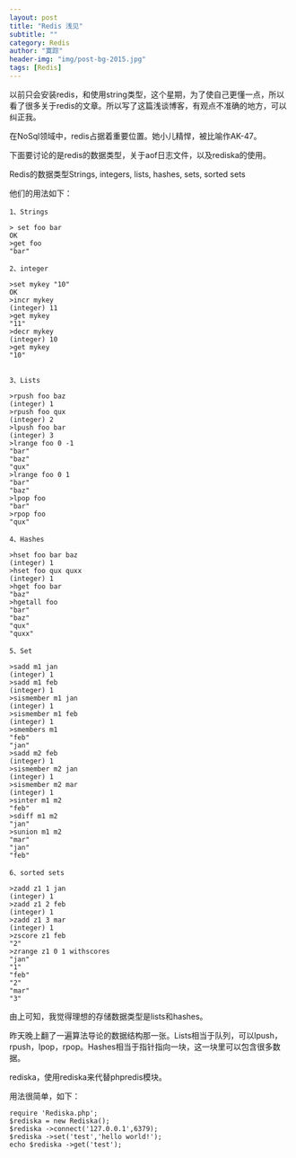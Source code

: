 ```yaml
---
layout: post
title: "Redis 浅见"
subtitle: ""
category: Redis
author: "寞踪"
header-img: "img/post-bg-2015.jpg"
tags: [Redis]
---
```


以前只会安装redis，和使用string类型，这个星期，为了使自己更懂一点，所以看了很多关于redis的文章。所以写了这篇浅谈博客，有观点不准确的地方，可以纠正我。

在NoSql领域中，redis占据着重要位置。她小儿精悍，被比喻作AK-47。

下面要讨论的是redis的数据类型，关于aof日志文件，以及rediska的使用。

Redis的数据类型Strings, integers, lists, hashes, sets, sorted sets

他们的用法如下：

    1、Strings

    > set foo bar
    OK
    >get foo
    "bar"

    2、integer

    >set mykey "10"
    OK 
    >incr mykey
    (integer) 11
    >get mykey
    "11"
    >decr mykey
    (integer) 10
    >get mykey
    "10"


    3、Lists

    >rpush foo baz
    (integer) 1
    >rpush foo qux
    (integer) 2
    >lpush foo bar
    (integer) 3
    >lrange foo 0 -1
    "bar"
    "baz"
    "qux"
    >lrange foo 0 1
    "bar"
    "baz"
    >lpop foo
    "bar"
    >rpop foo
    "qux"

    4、Hashes

    >hset foo bar baz
    (integer) 1
    >hset foo qux quxx
    (integer) 1
    >hget foo bar
    "baz"
    >hgetall foo
    "bar"
    "baz"
    "qux"
    "quxx"

    5、Set

    >sadd m1 jan
    (integer) 1
    >sadd m1 feb
    (integer) 1
    >sismember m1 jan
    (integer) 1
    >sismember m1 feb
    (integer) 1
    >smembers m1
    "feb"
    "jan"
    >sadd m2 feb
    (integer) 1
    >sismember m2 jan
    (integer) 1
    >sismember m2 mar
    (integer) 1
    >sinter m1 m2
    "feb"
    >sdiff m1 m2
    "jan"
    >sunion m1 m2
    "mar"
    "jan"
    "feb"

    6、sorted sets

    >zadd z1 1 jan
    (integer) 1
    >zadd z1 2 feb
    (integer) 1
    >zadd z1 3 mar
    (integer) 1
    >zscore z1 feb
    "2"
    >zrange z1 0 1 withscores
    "jan"
    "1"
    "feb"
    "2"
    "mar"
    "3"


由上可知，我觉得理想的存储数据类型是lists和hashes。

昨天晚上翻了一遍算法导论的数据结构那一张。Lists相当于队列，可以lpush，rpush，lpop，rpop。Hashes相当于指针指向一块，这一块里可以包含很多数据。

rediska，使用rediska来代替phpredis模块。

用法很简单，如下：

    require 'Rediska.php';
    $rediska = new Rediska();
    $rediska ->connect('127.0.0.1',6379);
    $rediska ->set('test','hello world!');
    echo $rediska ->get('test');